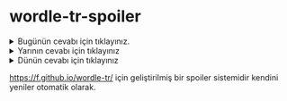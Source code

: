 # wordle-tr-spoiler

<details>
  <summary>Bugünün cevabı için tıklayınız.</summary>
  <br>
    <b> ırmak </b>
</details>

<details>
  <summary>Yarının cevabı için tıklayınız</summary>
  <br>
   <b> irfan </b>
</details>

<details>
  <summary>Dünün cevabı için tıklayınız </summary>
  <br>
  <b> ahmak </b>
</details>

https://f.github.io/wordle-tr/ için geliştirilmiş bir spoiler sistemidir kendini yeniler otomatik olarak.

